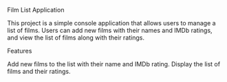 Film List Application

This project is a simple console application that allows users to manage a list of films. Users can add new films with their names and IMDb ratings, and view the list of films along with their ratings.

Features

Add new films to the list with their name and IMDb rating.
Display the list of films and their ratings.

